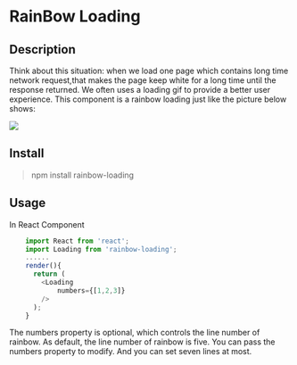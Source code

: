 # RainBow Loading

## Description
Think about this situation: when we load one page which contains long time network request,that makes the page keep white for a long time until the response returned.
We often uses a loading gif to provide a better user experience.
This component is a rainbow loading just like the picture below shows:

![](http://wx2.sinaimg.cn/mw690/62d95157gy1fdppr7ubn8j208h04g0sq.jpg)

## Install
> npm install rainbow-loading

## Usage
In React Component
```js
    import React from 'react';
    import Loading from 'rainbow-loading';
    ......
    render(){
      return (
        <Loading 
            numbers={[1,2,3]}
        />
      );
    }
```
The numbers property is optional, which controls the line number of rainbow.
As default, the line number of rainbow is five. You can pass the numbers property to modify.
And you can set seven lines at most.

